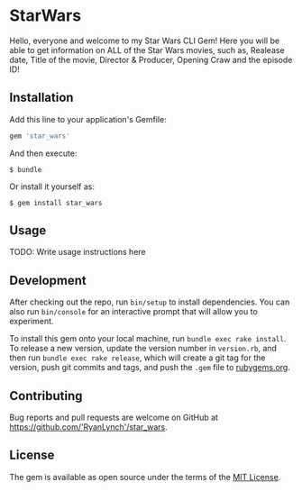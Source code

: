 # StarWars

Hello, everyone and welcome to my Star Wars CLI Gem! Here you will be able to get information on ALL of the Star Wars movies, such as, Realease date, Title of the movie, Director & Producer, Opening Craw and the episode ID!

## Installation

Add this line to your application's Gemfile:

```ruby
gem 'star_wars'
```

And then execute:

    $ bundle

Or install it yourself as:

    $ gem install star_wars

## Usage

TODO: Write usage instructions here

## Development

After checking out the repo, run `bin/setup` to install dependencies. You can also run `bin/console` for an interactive prompt that will allow you to experiment.

To install this gem onto your local machine, run `bundle exec rake install`. To release a new version, update the version number in `version.rb`, and then run `bundle exec rake release`, which will create a git tag for the version, push git commits and tags, and push the `.gem` file to [rubygems.org](https://rubygems.org).

## Contributing

Bug reports and pull requests are welcome on GitHub at https://github.com/'RyanLynch'/star_wars.

## License

The gem is available as open source under the terms of the [MIT License](https://opensource.org/licenses/MIT).
